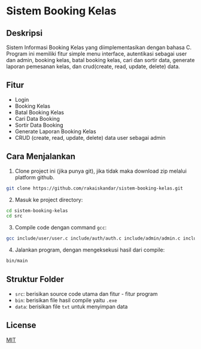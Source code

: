 # Sistem Booking Kelas

## Deskripsi

Sistem Informasi Booking Kelas yang diimplementasikan dengan bahasa C. Program ini memiliki fitur simple menu interface, autentikasi sebagai user dan admin, booking kelas, batal booking kelas, cari dan sortir data, generate laporan pemesanan kelas, dan crud(create, read, update, delete) data.

## Fitur 
- Login
- Booking Kelas
- Batal Booking Kelas
- Cari Data Booking 
- Sortir Data Booking
- Generate Laporan Booking Kelas
- CRUD (create, read, update, delete) data user sebagai admin

## Cara Menjalankan
1. Clone project ini (jika punya git), jika tidak maka download zip melalui platform github.

```bash
git clone https://github.com/rakaiskandar/sistem-booking-kelas.git
```

2. Masuk ke project directory:

```bash
cd sistem-booking-kelas
cd src
```

3. Compile code dengan command `gcc`:

```bash
gcc include/user/user.c include/auth/auth.c include/admin/admin.c include/utils/utils.c main.c -o bin/main
```

4. Jalankan program, dengan mengeksekusi hasil dari compile:

```bash
bin/main
```

## Struktur Folder

- `src`: berisikan source code utama dan fitur - fitur program
- `bin`: berisikan file hasil compile yaitu `.exe`
- `data`: berisikan file `txt` untuk menyimpan data 

## License

[MIT](https://choosealicense.com/licenses/mit/)